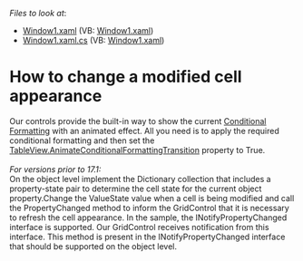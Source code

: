 <!-- default file list -->
*Files to look at*:

* [Window1.xaml](./CS/DXGrid_ConditionalFormatting/Window1.xaml) (VB: [Window1.xaml](./VB/DXGrid_ConditionalFormatting/Window1.xaml))
* [Window1.xaml.cs](./CS/DXGrid_ConditionalFormatting/Window1.xaml.cs) (VB: [Window1.xaml](./VB/DXGrid_ConditionalFormatting/Window1.xaml))
<!-- default file list end -->
# How to change a modified cell appearance 


<p>Our controls provide the built-in way to show the current <a href="https://documentation.devexpress.com/WPF/17130/Controls-and-Libraries/Data-Grid/Conditional-Formatting">Conditional Formatting</a> with an animated effect. All you need is to apply the required conditional formatting and then set the <a href="https://documentation.devexpress.com/WPF/DevExpress.Xpf.Grid.TableView.AnimateConditionalFormattingTransition.property">TableView.AnimateConditionalFormattingTransition</a> property to True.<br><br><em>For versions prior to 17.1:</em><br>On the object level implement the Dictionary collection that includes a property-state pair to determine the cell state for the current object property.Change the ValueState value when a cell is being modified and call the PropertyChanged method to inform the GridControl that it is necessary to refresh the cell appearance. In the sample, the INotifyPropertyChanged interface is supported. Our GridControl receives notification from this interface. This method is present in the INotifyPropertyChanged interface that should be supported on the object level.<br></p>

<br/>


